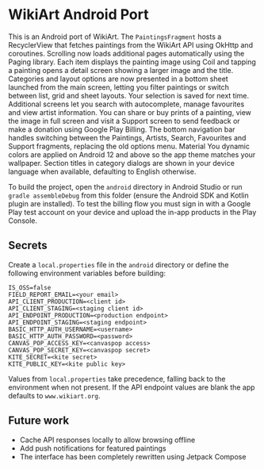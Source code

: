 # WikiArt Android Port

This is an Android port of WikiArt. The `PaintingsFragment` hosts a RecyclerView
that fetches paintings from the WikiArt API using OkHttp and coroutines.
Scrolling now loads additional pages automatically using the
Paging library. Each item displays the painting image using Coil and tapping a
painting opens a detail screen showing a larger image and the title. Categories
and layout options are now presented in a bottom sheet launched from the main
screen, letting you filter paintings or switch between list, grid and sheet
layouts. Your selection is saved for next time.
Additional screens let you search with autocomplete, manage favourites and view
artist information. You can share or buy prints of a painting, view the image in
full screen and visit a Support screen to send feedback or make a donation using
Google Play Billing. The bottom navigation bar handles switching between the
Paintings, Artists, Search, Favourites and Support fragments, replacing the old
options menu.
Material You dynamic colors are applied on Android 12 and above so the app theme
matches your wallpaper.
Section titles in category dialogs are shown in your device language when
available, defaulting to English otherwise.

To build the project, open the `android` directory in Android Studio or run
`gradle assembleDebug` from this folder (ensure the Android SDK and Kotlin
plugin are installed). To test the billing flow you must sign in with a Google
Play test account on your device and upload the in-app products in the Play
Console.

## Secrets

Create a `local.properties` file in the `android` directory or define the
following environment variables before building:

```
IS_OSS=false
FIELD_REPORT_EMAIL=<your email>
API_CLIENT_PRODUCTION=<client id>
API_CLIENT_STAGING=<staging client id>
API_ENDPOINT_PRODUCTION=<production endpoint>
API_ENDPOINT_STAGING=<staging endpoint>
BASIC_HTTP_AUTH_USERNAME=<username>
BASIC_HTTP_AUTH_PASSWORD=<password>
CANVAS_POP_ACCESS_KEY=<canvaspop access>
CANVAS_POP_SECRET_KEY=<canvaspop secret>
KITE_SECRET=<kite secret>
KITE_PUBLIC_KEY=<kite public key>
```

Values from `local.properties` take precedence, falling back to the environment
when not present. If the API endpoint values are blank the app defaults to
`www.wikiart.org`.

## Future work

- Cache API responses locally to allow browsing offline
- Add push notifications for featured paintings
- The interface has been completely rewritten using Jetpack Compose
